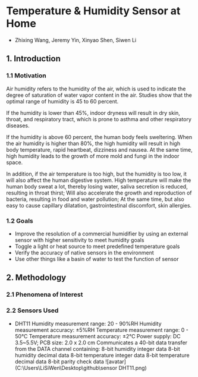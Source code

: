 # Temperature & Humidity Sensor at Home
  * Zhixing Wang, Jeremy Yin, Xinyao Shen, Siwen Li

## 1. Introduction


### 1.1 Motivation

Air humidity refers to the humidity of the air, which is used to indicate the degree of saturation of water vapor content in the air. Studies show that the optimal range of humidity is 45 to 60 percent.

If the humidity is lower than 45%, indoor dryness will result in dry skin, throat, and respiratory tract, which is prone to asthma and other respiratory diseases.

If the humidity is above 60 percent, the human body feels sweltering. When the air humidity is higher than 80%, the high humidity will result in high body temperature, rapid heartbeat, dizziness and nausea. At the same time, high humidity leads to the growth of more mold and fungi in the indoor space.

In addition, if the air temperature is too high, but the humidity is too low, it will also affect the human digestive system. High temperature will make the human body sweat a lot, thereby losing water, saliva secretion is reduced, resulting in throat thirst; Will also accelerate the growth and reproduction of bacteria, resulting in food and water pollution; At the same time, but also easy to cause capillary dilatation, gastrointestinal discomfort, skin allergies.

### 1.2 Goals

* Improve the resolution of a commercial humidifier by using an external sensor with higher sensitivity to meet humidity goals
* Toggle a light or heat source to meet predefined temperature goals
* Verify the accuracy of native sensors in the environment
* Use other things like a basin of water to test the function of sensor


## 2. Methodology

### 2.1 Phenomena of Interest

### 2.2 Sensors Used
* DHT11
Humidity measurement range: 20 - 90%RH
Humidity measurement accuracy: ±5%RH
Temperature measurement range: 0 - 50℃
Temperature measurement accuracy: ±2℃
Power supply: DC 3.5~5.5V; PCB size: 2.0 x 2.0 cm
Communicates a 40-bit data transfer from the DATA channel containing:
8-bit humidity integer data
8-bit humidity decimal data
8-bit temperature integer data
8-bit temperature decimal data
8-bit parity check data
![avatar](C:\Users\LiSiWen\Desktop\github\sensor DHT11.png)
